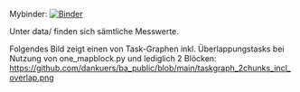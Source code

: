 Mybinder: [![Binder](https://mybinder.org/badge_logo.svg)](https://mybinder.org/v2/gh/dankuers/ba_public/HEAD)

Unter data/ finden sich sämtliche Messwerte.

Folgendes Bild zeigt einen von Task-Graphen inkl. Überlappungstasks bei Nutzung von one_mapblock.py und lediglich 2 Blöcken:
https://github.com/dankuers/ba_public/blob/main/taskgraph_2chunks_incl_overlap.png
